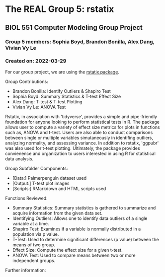 # The REAL Group 5: rstatix
## BIOL 551 Computer Modeling Group Project
### Group 5 members: Sophia Boyd, Brandon Bonilla, Alex Dang, Vivian Vy Le
### Created on: 2022-03-29

For our group project, we are using the [rstatix package](https://github.com/kassambara/rstatix).

Group Contributions:

- Brandon Bonilla: Identify Outliers & Shapiro Test
- Sophia Boyd: Summary Statistics & T-test Effect Size
- Alex Dang: T-test & T-test Plotting 
- Vivian Vy Le: ANOVA Test

Rstatix, in association with 'tidyverse', provides a simple and pipe-friendly foundation for anyone looking to perform statistical tests in R. The package allows user to compute a variety of effect size metrics for plots in functions such as, ANOVA and t-test. Users are also able to conduct comparisons between single or multiple variables simutaneously in identifing outliers, analyzing normality, and assessing variance. In addition to rstatix, 'ggpubr' was also used for t-test plotting. Ultimately, the package provides convienence and organization to users interested in using R for statistical data analysis.     

Group Subfolder Components: 
- [Data:] Palmerpenguin dataset used
- [Output:] T-test plot images
- [Scripts:] RMarkdown and HTML scripts used  

Functions Reviewed:
- Summary Statistics: Summary statistics is gathered to summarize and acquire information from the given data set.
- Identifying Outliers: Allows one to identify data outliers of a single variable at a time.
- Shapiro Test: Examines if a variable is normally distributed in a population via p value.
- T-Test: Used to determine significant differences (p value) between the means of two group.
- Effect Size: Compute the effect size for a given t-test.
- ANOVA Test: Used to compare means between two or more independent groups.

Further information:
